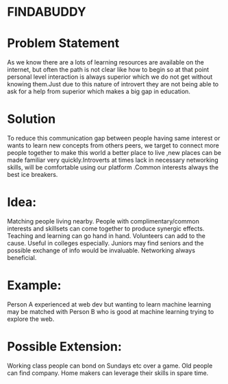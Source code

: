 # FINDABUDDY

# Problem Statement

As we know there are a lots of learning resources are available on the internet, but often the path is not clear like how to begin so at that point personal level interaction is always superior which we do not get without knowing them.Just due to this nature of introvert they are not being able to ask for a help from superior which makes a big gap in education.

# Solution
To reduce this communication gap between people having same interest or wants to learn new concepts from others peers, we target to connect more people together to make this world a better place to live ,new places can be made familiar very quickly.Introverts at times lack in necessary networking skills, will be comfortable using our platform .Common interests always the best ice breakers.


# Idea:

Matching people living nearby.
People with complimentary/common interests and skillsets can come together to produce synergic effects.
Teaching and learning can go hand in hand.
Volunteers can add to the cause.
Useful in colleges especially. Juniors may find seniors and the possible exchange of info would be invaluable.
Networking always beneficial.


# Example:

Person A experienced at web dev but wanting to learn machine learning may be matched with Person B who is good at machine learning trying to explore the web.


# Possible Extension:

Working class people can bond on Sundays etc over a game.
Old people can find company. 
Home makers can leverage their skills in spare time.
